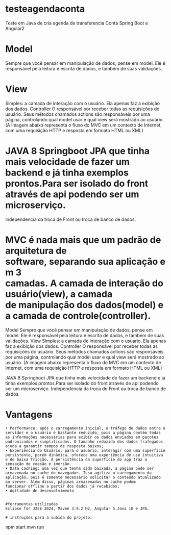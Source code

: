 # testeagendaconta
Teste em Java de cria agenda de transferencia Conta Spring Boot e Angular2

# Model
Sempre que você pensar em manipulação de dados, pense em model. Ele é responsável pela leitura e escrita de dados, e também de suas validações.
# View
Simples: a camada de interação com o usuário. Ela apenas faz a exibição dos dados.
Controller
O responsável por receber todas as requisições do usuário. Seus métodos chamados actions são responsáveis por uma página, controlando qual model usar e qual view será mostrado ao usuário.
(A imagem abaixo representa o fluxo do MVC em um contexto de Internet, com uma requisição HTTP e resposta em formato HTML ou XML)

# JAVA 8 Springboot JPA que tinha mais velocidade  de fazer um backend e já tinha exemplos prontos.Para ser isolado do front através de api podendo ser um microserviço.
Independencia da troca de Front ou troca de banco de dados.



# MVC é nada mais que um padrão de arquitetura de software, separando sua aplicação em 3 camadas. A camada de interação do usuário(view), a camada de manipulação dos dados(model) e a camada de controle(controller).
Model
Sempre que você pensar em manipulação de dados, pense em model. Ele é responsável pela leitura e escrita de dados, e também de suas validações.
View
Simples: a camada de interação com o usuário. Ela apenas faz a exibição dos dados.
Controller
O responsável por receber todas as requisições do usuário. Seus métodos chamados actions são responsáveis por uma página, controlando qual model usar e qual view será mostrado ao usuário.
(A imagem abaixo representa o fluxo do MVC em um contexto de Internet, com uma requisição HTTP e resposta em formato HTML ou XML)

JAVA 8 Springboot JPA que tinha mais velocidade  de fazer um backend e já tinha exemplos prontos.Para ser isolado do front através de api podendo ser um microserviço.
Independencia da troca de Front ou troca de banco de dados.


# Vantagens 
    • Performance: após o carregamento inicial, o tráfego de dados entre o servidor e o usuário é bastante reduzido, pois a página contém todas as informações necessárias para exibir os dados enviados em pacotes padronizados e simplificados. O tamanho reduzido dos dados trafegados ajuda a garantir tempos de resposta baixos;
    • Experiência do Usuário: para o usuário, interagir com uma superfície persistente, porém dinâmica, oferece uma experiência de uso intuitiva e de baixa fricção. A persistência da superfície do app traz a sensação de coesão e imersão.
    • Data caching: uma vez que tenha sido baixada, a página pode ser armazenada no cache do navegador. Isso agiliza o carregamento da aplicação, pois é somente necessário solicitar o conteúdo atualizado ao server. Além disso, páginas armazenadas no cache podem funcionar offline a partir dos dados já recebidos;
    • Agilidade de desenvolvimento


    #ferramentas utilizadas
    Eclipse for J2EE 2024, Maven 3.9.2 H2, Angular 5.Java 10 e JPA.
    
    # instruções para a subida do projeto.
npm start 
mvn run

    

